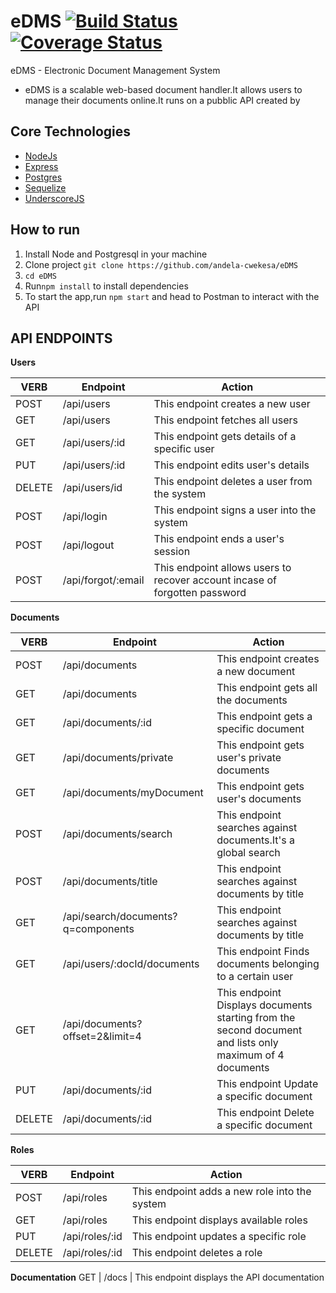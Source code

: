 # eDMS [![Build Status](https://travis-ci.org/andela-cwekesa/eDMS.svg?branch=chore/142486373/Troubleshoot-Travis)](https://travis-ci.org/andela-cwekesa/eDMS) [![Coverage Status](https://coveralls.io/repos/github/andela-cwekesa/eDMS/badge.svg?branch=chore%2F142486373%2FTroubleshoot-Travis)](https://coveralls.io/github/andela-cwekesa/eDMS?branch=chore%2F142486373%2FTroubleshoot-Travis)
eDMS - Electronic Document Management System

- eDMS is a scalable web-based document handler.It allows users to manage their documents online.It runs on a pubblic API created by 

Core Technologies
-----------
- [NodeJs](http://nodejs.org)
- [Express](http://expressjs.com)
- [Postgres](http://postgresql.com)
- [Sequelize](http://sequelizejs.com)
- [UnderscoreJS](http://underscorejs.org/)

How to run
------------
1.  Install Node and Postgresql in your machine 
2.  Clone project `git clone https://github.com/andela-cwekesa/eDMS`
3.  `cd eDMS`
4.  Run`npm install` to install dependencies
5.  To start the app,run `npm start` and head to Postman to interact with the API

## API ENDPOINTS

**Users**

VERB | Endpoint | Action
------------ | -------- | ------
POST | /api/users | This endpoint creates a new user
GET | /api/users | This endpoint fetches all users
GET | /api/users/:id | This endpoint gets details of a specific user
PUT | /api/users/:id | This endpoint edits user's details
DELETE | /api/users/id |This endpoint deletes a user from the system
POST | /api/login | This endpoint signs a user into the system
POST | /api/logout | This endpoint ends a user's session
POST | /api/forgot/:email | This endpoint allows users to recover account incase of forgotten password


**Documents**

VERB| Endpoint | Action
------------ | -------- | ------
POST | /api/documents | This endpoint creates a new document
GET | /api/documents | This endpoint gets all the documents
GET | /api/documents/:id | This endpoint gets a specific document
GET | /api/documents/private | This endpoint gets user's private documents
GET | /api/documents/myDocument | This endpoint gets user's documents
POST | /api/documents/search | This endpoint searches against documents.It's a global search
POST | /api/documents/title | This endpoint searches against documents by title
GET | /api/search/documents?q=components | This endpoint searches against documents by title
GET | /api/users/:docId/documents | This endpoint Finds documents belonging to a certain user
GET | /api/documents?offset=2&limit=4 | This endpoint Displays documents starting from the second document and lists only maximum of 4 documents
PUT | /api/documents/:id | This endpoint Update a specific document
DELETE | /api/documents/:id | This endpoint Delete a specific document


**Roles**

VERB | Endpoint | Action
------------ | -------- | ------
POST | /api/roles | This endpoint adds a new role into the system
GET | /api/roles | This endpoint displays available roles
PUT | /api/roles/:id | This endpoint updates a specific role
DELETE | /api/roles/:id | This endpoint deletes a role

**Documentation**
GET | /docs | This endpoint displays the API documentation
